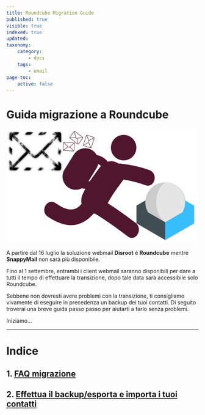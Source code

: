 ```yaml
---
title: Roundcube Migration Guide
published: true
visible: true
indexed: true
updated:
taxonomy:
    category:
        - docs
    tags:
        - email
page-toc:
    active: false
---
```


# Guida migrazione a Roundcube

![](thumb.png)

A partire dal 16 luglio la soluzione webmail **Disroot** è **Roundcube** mentre **SnappyMail** non sarà più disponibile.

Fino al 1 settembre, entrambi i client webmail saranno disponibili per dare a tutti il tempo di effettuare la transizione, dopo tale data sarà accessibile solo Roundcube.

Sebbene non dovresti avere problemi con la transizione, ti consigliamo vivamente di eseguire in precedenza un backup dei tuoi contatti. Di seguito troverai una breve guida passo passo per aiutarti a farlo senza problemi.

Iniziamo...

----

# Indice
##  1. [FAQ migrazione](faq)
##  2. [Effettua il backup/esporta e importa i tuoi contatti](backup)
